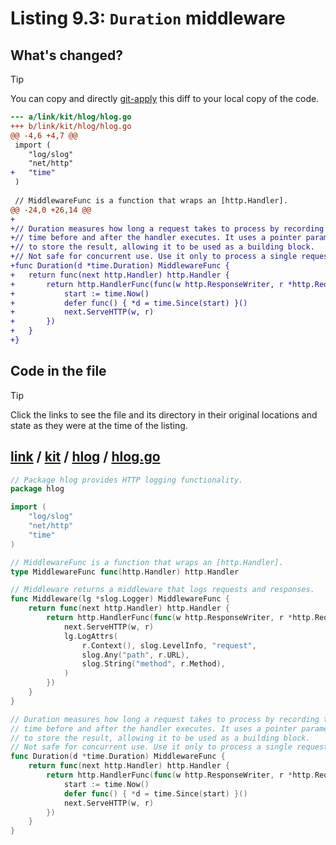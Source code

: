# Listing 9.3: `Duration` middleware

## What's changed?

> [!TIP]
> You can copy and directly [git-apply](https://tldr.inbrowser.app/pages/common/git-apply) this diff to your local copy of the code.

```diff
--- a/link/kit/hlog/hlog.go
+++ b/link/kit/hlog/hlog.go
@@ -4,6 +4,7 @@
 import (
 	"log/slog"
 	"net/http"
+	"time"
 )
 
 // MiddlewareFunc is a function that wraps an [http.Handler].
@@ -24,0 +26,14 @@
+
+// Duration measures how long a request takes to process by recording the
+// time before and after the handler executes. It uses a pointer parameter
+// to store the result, allowing it to be used as a building block.
+// Not safe for concurrent use. Use it only to process a single request.
+func Duration(d *time.Duration) MiddlewareFunc {
+	return func(next http.Handler) http.Handler {
+		return http.HandlerFunc(func(w http.ResponseWriter, r *http.Request) {
+			start := time.Now()
+			defer func() { *d = time.Since(start) }()
+			next.ServeHTTP(w, r)
+		})
+	}
+}

```
## Code in the file

> [!TIP]
> Click the links to see the file and its directory in their original locations and state as they were at the time of the listing.

## [link](https://github.com/inancgumus/gobyexample/blob/eaf9dd3aae5aa00d811e22a433a2fe7d104fd081/link) / [kit](https://github.com/inancgumus/gobyexample/blob/eaf9dd3aae5aa00d811e22a433a2fe7d104fd081/link/kit) / [hlog](https://github.com/inancgumus/gobyexample/blob/eaf9dd3aae5aa00d811e22a433a2fe7d104fd081/link/kit/hlog) / [hlog.go](https://github.com/inancgumus/gobyexample/blob/eaf9dd3aae5aa00d811e22a433a2fe7d104fd081/link/kit/hlog/hlog.go)

```go
// Package hlog provides HTTP logging functionality.
package hlog

import (
	"log/slog"
	"net/http"
	"time"
)

// MiddlewareFunc is a function that wraps an [http.Handler].
type MiddlewareFunc func(http.Handler) http.Handler

// Middleware returns a middleware that logs requests and responses.
func Middleware(lg *slog.Logger) MiddlewareFunc {
	return func(next http.Handler) http.Handler {
		return http.HandlerFunc(func(w http.ResponseWriter, r *http.Request) {
			next.ServeHTTP(w, r)
			lg.LogAttrs(
				r.Context(), slog.LevelInfo, "request",
				slog.Any("path", r.URL),
				slog.String("method", r.Method),
			)
		})
	}
}

// Duration measures how long a request takes to process by recording the
// time before and after the handler executes. It uses a pointer parameter
// to store the result, allowing it to be used as a building block.
// Not safe for concurrent use. Use it only to process a single request.
func Duration(d *time.Duration) MiddlewareFunc {
	return func(next http.Handler) http.Handler {
		return http.HandlerFunc(func(w http.ResponseWriter, r *http.Request) {
			start := time.Now()
			defer func() { *d = time.Since(start) }()
			next.ServeHTTP(w, r)
		})
	}
}
```

